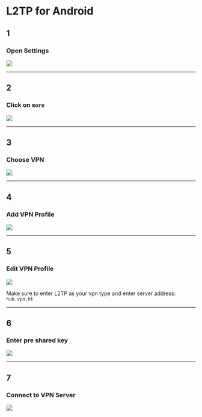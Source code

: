# L2TP for Android

## 1
### Open Settings

![](https://photos-1.dropbox.com/t/2/AAAgEhp3MsbXMCW-AiaAv_zu6ddFgx-7zg9EO6yy3NWSEA/12/310275960/png/32x32/3/1419685200/0/2/Screen%20Shot%202014-12-26%20at%2021.56.28.png/CPje-ZMBIAEoAQ/IRHtqMEuPntMe7nKeX0e-qF54C3_9XrU9dT5X1ddhfQ?size=1600x1200)

***

## 2
### Click on `more`


![](https://photos-3.dropbox.com/t/2/AACRZGk3gc3f_9XwDXNpnLQZra4VJOu-twM9KxZB-Cd9yA/12/310275960/png/32x32/3/1419685200/0/2/Screen%20Shot%202014-12-26%20at%2021.56.56.png/CPje-ZMBIAEoAQ/lVrM65MpHZ67PYrY8Htp64dvdvOIjn-FoqoB_uDVbGo?size=1600x1200)

***

## 3
### Choose VPN

![](https://photos-1.dropbox.com/t/2/AACRZ7GeUOvwOwsFQg6DSHUCujfHuSm0xYPkqVg5GwZBaw/12/310275960/png/32x32/3/1419685200/0/2/Screen%20Shot%202014-12-26%20at%2021.57.07.png/CPje-ZMBIAEoAQ/0Xjh3xEzV8_sLjt9S6ghLIAOC7I_O7YAnp7PaFl92-o?size=1600x1200)

***

## 4
### Add VPN Profile

![](https://photos-6.dropbox.com/t/2/AABLqxTWEqYR1bx88StFxMls_pUtpQfLM19eUYwCJwB7oA/12/310275960/png/32x32/3/1419685200/0/2/Screen%20Shot%202014-12-26%20at%2021.57.36.png/CPje-ZMBIAEoAQ/hpPPDVtLKvGKeMUHdxzcq_S2MnlZfqs6HOpi60Z-DcA?size=1600x1200)

***

## 5
### Edit VPN Profile

![](https://photos-6.dropbox.com/t/2/AAAdneBJyMUzQa8k1bkfjXtGUO6ThLAFwmbd2qlDyQ13DA/12/310275960/png/32x32/3/1419685200/0/2/Screen%20Shot%202014-12-26%20at%2021.57.51.png/CPje-ZMBIAEoAQ/g9YdXYV2puxbnofoTu9_47V_lV1yCcwnb1PS7jmblb8?size=1600x1200)

Make sure to enter L2TP as your vpn type and enter server address: `hub.vpn.ht`

***

## 6
### Enter pre shared key

![](https://photos-1.dropbox.com/t/2/AAAzGzZBnWw5hX8RiXGuH4BfUEh9MvgViFDcC3xlJlmQdg/12/310275960/png/32x32/3/1419685200/0/2/Screen%20Shot%202014-12-26%20at%2021.58.24.png/CPje-ZMBIAEoAQ/136EJI-Bb0G8gh4AxjjHwUUF3XAa7dqa23isp1dld7I?size=1600x1200)

***

## 7
### Connect to VPN Server

![](https://photos-6.dropbox.com/t/2/AACYLgM8ghOlyb2na-4u79r6QvkAuzIQbZzngNw8p2ftcQ/12/310275960/png/32x32/3/1419685200/0/2/Screen%20Shot%202014-12-26%20at%2021.58.37.png/CPje-ZMBIAEoAQ/-Ynfi4kyQTWpfvxa4_Z-a7r-S9dyladF9kOv2SZLWKo?size=1600x1200)
